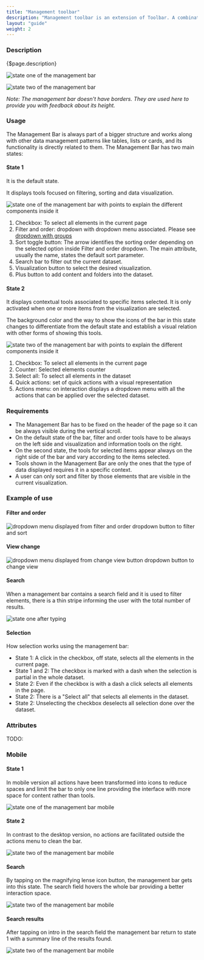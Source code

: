 ```yaml
---
title: "Management toolbar"
description: "Management toolbar is an extension of Toolbar. A combination of different components as filters, orders, search, visualization selector and other actions, that allow to manage dataset."
layout: "guide"
weight: 2
---
```


### Description

{$page.description}

![state one of the management bar](../../../images/ManagementBarState1.png)

![state two of the management bar](../../../images/ManagementBarState2.png)

*Note: The management bar doesn't have borders. They are used here to provide you with feedback about its height.*

### Usage

The Management Bar is always part of a bigger structure and works along with other data management patterns like tables, lists or cards, and its functionality is directly related to them.
The Management Bar has two main states:

#### State 1 

It is the default state.

It displays tools focused on filtering, sorting and data visualization.

![state one of the management bar with points to explain the different components inside it](../../../images/ManagementBarState1Elements.png)

1. Checkbox: To select all elements in the current page
2. Filter and order: dropdown with dropdown menu associated. Please see [dropdown with groups](../dropdowns.html)
3. Sort toggle button: The arrow identifies the sorting order depending on the selected option inside Filter and order dropdown. The main attribute, usually the name, states the default sort parameter.
4. Search bar to filter out the current dataset.
5. Visualization button to select the desired visualization.
6. Plus button to add content and folders into the dataset.

#### State 2

It displays contextual tools associated to specific items selected. It is only activated when one or more items from the visualization are selected.

The background color and the way to show the icons of the bar in this state changes to differentiate from the default state and establish a visual relation with other forms of showing this tools.

![state two of the management bar with points to explain the different components inside it](../../../images/ManagementBarState2Elements.png)

1. Checkbox: To select all elements in the current page
2. Counter: Selected elements counter
3. Select all: To select all elements in the dataset
4. Quick actions: set of quick actions with a visual representation
5. Actions menu: on interaction displays a dropdown menu with all the actions that can be applied over the selected dataset.

### Requirements

* The Management Bar has to be fixed on the header of the page so it can be always visible during the vertical scroll.
* On the default state of the bar, filter and order tools have to be always on the left side and visualization and information tools on the right.
* On the second state, the tools for selected items appear always on the right side of the bar and vary according to the items selected.
* Tools shown in the Management Bar are only the ones that the type of data displayed requires it in a specific context.
* A user can only sort and filter by those elements that are visible in the current visualization.

### Example of use

#### Filter and order

![dropdown menu displayed from filter and order dropdown button to filter and sort](../../../images/ManagementBarFilterOrder.png)

#### View change

![dropdown menu displayed from change view button dropdown button to change view](../../../images/ManagementBarViewChange.png)

#### Search

When a management bar contains a search field and it is used to filter elements, there is a thin stripe informing the user with the total number of results.

![state one after typing](../../../images/ManagementBarState1Results.png)

#### Selection

How selection works using the management bar:
* State 1: A click in the checkbox, off state, selects all the elements in the current page.
* State 1 and 2: The checkbox is marked with a dash when the selection is partial in the whole dataset.
* State 2: Even if the checkbox is with a dash a click selects all elements in the page.
* State 2: There is a "Select all" that selects all elements in the dataset.
* State 2: Unselecting the checkbox deselects all selection done over the dataset.

### Attributes

TODO:

### Mobile

#### State 1
In mobile version all actions have been transformed into icons to reduce spaces and limit the bar to only one line providing the interface with more space for content rather than tools.

![state one of the management bar mobile](../../../images/ManagementBarMobileState1.png)

#### State 2
In contrast to the desktop version, no actions are facilitated outside the actions menu to clean the bar.

![state two of the management bar mobile](../../../images/ManagementBarMobileState2.png)

#### Search

By tapping on the magnifying lense icon button, the management bar gets into this state. The search field hovers the whole bar providing a better interaction space.

![state two of the management bar mobile](../../../images/ManagementBarMobileSearch.png)

#### Search results 

After tapping on intro in the search field the management bar return to state 1 with a summary line of the results found.

![state two of the management bar mobile](../../../images/ManagementBarMobileResults.png)

